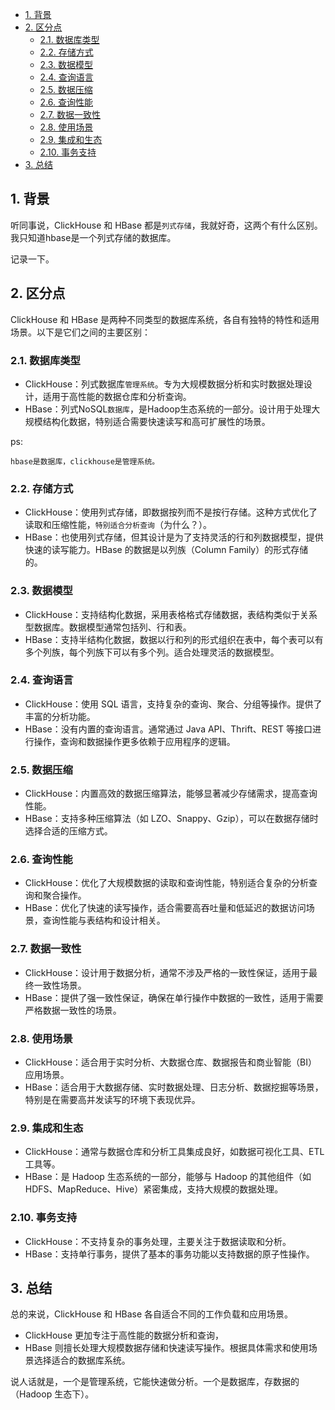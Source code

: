 <!-- TOC -->

* [1. 背景](#1-背景)
* [2. 区分点](#2-区分点)
    * [2.1. 数据库类型](#21-数据库类型)
    * [2.2. 存储方式](#22-存储方式)
    * [2.3. 数据模型](#23-数据模型)
    * [2.4. 查询语言](#24-查询语言)
    * [2.5. 数据压缩](#25-数据压缩)
    * [2.6. 查询性能](#26-查询性能)
    * [2.7. 数据一致性](#27-数据一致性)
    * [2.8. 使用场景](#28-使用场景)
    * [2.9. 集成和生态](#29-集成和生态)
    * [2.10. 事务支持](#210-事务支持)
* [3. 总结](#3-总结)

<!-- TOC -->

## 1. 背景

听同事说，ClickHouse 和 HBase 都是`列式存储`，我就好奇，这两个有什么区别。我只知道hbase是一个列式存储的数据库。

记录一下。

## 2. 区分点

ClickHouse 和 HBase 是两种不同类型的数据库系统，各自有独特的特性和适用场景。以下是它们之间的主要区别：

### 2.1. 数据库类型

* ClickHouse：列式数据库`管理系统`。专为大规模数据分析和实时数据处理设计，适用于高性能的数据仓库和分析查询。
* HBase：列式NoSQL`数据库`，是Hadoop生态系统的一部分。设计用于处理大规模结构化数据，特别适合需要快速读写和高可扩展性的场景。

ps:

```
hbase是数据库，clickhouse是管理系统。
```

### 2.2. 存储方式

* ClickHouse：使用列式存储，即数据按列而不是按行存储。这种方式优化了读取和压缩性能，`特别适合分析查询`（为什么？）。
* HBase：也使用列式存储，但其设计是为了支持灵活的行和列数据模型，提供快速的读写能力。HBase 的数据是以列族（Column
  Family）的形式存储的。

### 2.3. 数据模型

* ClickHouse：支持结构化数据，采用表格格式存储数据，表结构类似于关系型数据库。数据模型通常包括列、行和表。
* HBase：支持半结构化数据，数据以行和列的形式组织在表中，每个表可以有多个列族，每个列族下可以有多个列。适合处理灵活的数据模型。

### 2.4. 查询语言

* ClickHouse：使用 SQL 语言，支持复杂的查询、聚合、分组等操作。提供了丰富的分析功能。
* HBase：没有内置的查询语言。通常通过 Java API、Thrift、REST 等接口进行操作，查询和数据操作更多依赖于应用程序的逻辑。

### 2.5. 数据压缩

* ClickHouse：内置高效的数据压缩算法，能够显著减少存储需求，提高查询性能。
* HBase：支持多种压缩算法（如 LZO、Snappy、Gzip），可以在数据存储时选择合适的压缩方式。

### 2.6. 查询性能

* ClickHouse：优化了大规模数据的读取和查询性能，特别适合复杂的分析查询和聚合操作。
* HBase：优化了快速的读写操作，适合需要高吞吐量和低延迟的数据访问场景，查询性能与表结构和设计相关。

### 2.7. 数据一致性

* ClickHouse：设计用于数据分析，通常不涉及严格的一致性保证，适用于最终一致性场景。
* HBase：提供了强一致性保证，确保在单行操作中数据的一致性，适用于需要严格数据一致性的场景。

### 2.8. 使用场景

* ClickHouse：适合用于实时分析、大数据仓库、数据报告和商业智能（BI）应用场景。
* HBase：适合用于大数据存储、实时数据处理、日志分析、数据挖掘等场景，特别是在需要高并发读写的环境下表现优异。

### 2.9. 集成和生态

* ClickHouse：通常与数据仓库和分析工具集成良好，如数据可视化工具、ETL 工具等。
* HBase：是 Hadoop 生态系统的一部分，能够与 Hadoop 的其他组件（如 HDFS、MapReduce、Hive）紧密集成，支持大规模的数据处理。

### 2.10. 事务支持

* ClickHouse：不支持复杂的事务处理，主要关注于数据读取和分析。
* HBase：支持单行事务，提供了基本的事务功能以支持数据的原子性操作。

## 3. 总结

总的来说，ClickHouse 和 HBase 各自适合不同的工作负载和应用场景。

* ClickHouse 更加专注于高性能的数据分析和查询，
* HBase 则擅长处理大规模数据存储和快速读写操作。根据具体需求和使用场景选择适合的数据库系统。

说人话就是，一个是管理系统，它能快速做分析。一个是数据库，存数据的（Hadoop 生态下）。

